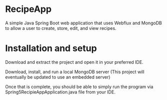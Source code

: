 # RecipeApp
A simple Java Spring Boot web application that uses Webflux and MongoDB to allow a user to create, store, edit, and view recipes. 

# Installation and setup
Download and extract the project and open it in your preferred IDE. 

Download, install, and run a local MongoDB server (This project will eventually be updated to use an embedded server)

Once that is complete, you should be able to simply run the program via Spring5RecipieAppApplication.java file from your IDE.
